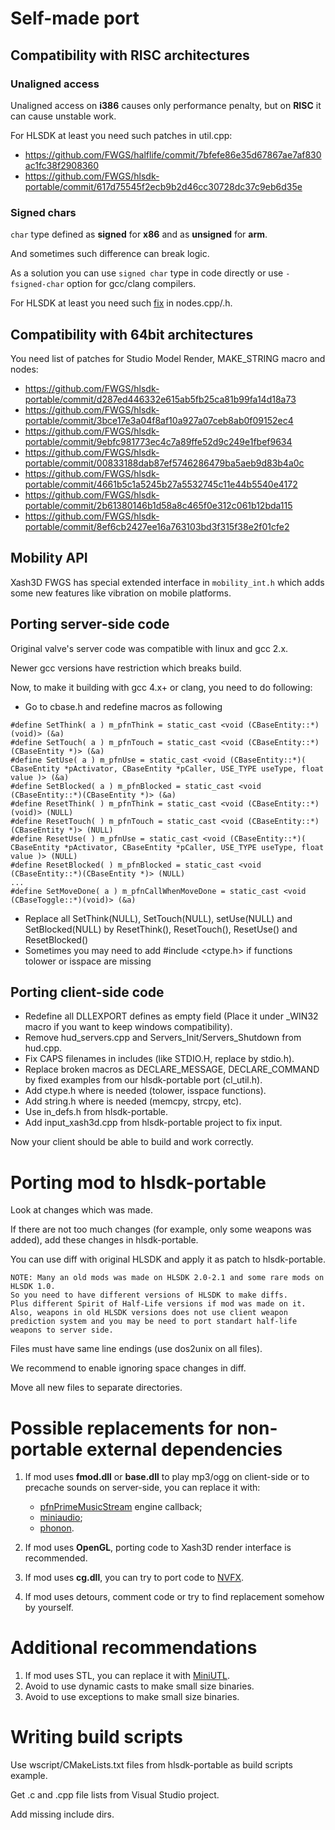 # Self-made port
## Compatibility with RISC architectures
### Unaligned access
Unaligned access on **i386** causes only performance penalty, but on **RISC** it can cause unstable work.

For HLSDK at least you need such patches in util.cpp:
 - https://github.com/FWGS/halflife/commit/7bfefe86e35d67867ae7af830ac1fc38f2908360
 - https://github.com/FWGS/hlsdk-portable/commit/617d75545f2ecb9b2d46cc30728dc37c9eb6d35e

### Signed chars
`char` type defined as **signed** for **x86** and as **unsigned** for **arm**.

And sometimes such difference can break logic.

As a solution you can use `signed char` type in code directly or use `-fsigned-char` option for gcc/clang compilers.

For HLSDK at least you need such [fix](https://github.com/FWGS/hlsdk-portable/commit/1ca34fcb4381682bd517612b530db22a1354a795) in nodes.cpp/.h.

## Compatibility with 64bit architectures
You need list of patches for Studio Model Render, MAKE_STRING macro and nodes:
 - https://github.com/FWGS/hlsdk-portable/commit/d287ed446332e615ab5fb25ca81b99fa14d18a73
 - https://github.com/FWGS/hlsdk-portable/commit/3bce17e3a04f8af10a927a07ceb8ab0f09152ec4
 - https://github.com/FWGS/hlsdk-portable/commit/9ebfc981773ec4c7a89ffe52d9c249e1fbef9634
 - https://github.com/FWGS/hlsdk-portable/commit/00833188dab87ef5746286479ba5aeb9d83b4a0c
 - https://github.com/FWGS/hlsdk-portable/commit/4661b5c1a5245b27a5532745c11e44b5540e4172
 - https://github.com/FWGS/hlsdk-portable/commit/2b61380146b1d58a8c465f0e312c061b12bda115
 - https://github.com/FWGS/hlsdk-portable/commit/8ef6cb2427ee16a763103bd3f315f38e2f01cfe2

## Mobility API
Xash3D FWGS has special extended interface in `mobility_int.h` which adds some new features like vibration on mobile platforms.

## Porting server-side code
Original valve's server code was compatible with linux and gcc 2.x.

Newer gcc versions have restriction which breaks build.

Now, to make it building with gcc 4.x+ or clang, you need to do following:
* Go to cbase.h and redefine macros as following
```
#define SetThink( a ) m_pfnThink = static_cast <void (CBaseEntity::*)(void)> (&a)
#define SetTouch( a ) m_pfnTouch = static_cast <void (CBaseEntity::*)(CBaseEntity *)> (&a)
#define SetUse( a ) m_pfnUse = static_cast <void (CBaseEntity::*)( CBaseEntity *pActivator, CBaseEntity *pCaller, USE_TYPE useType, float value )> (&a)
#define SetBlocked( a ) m_pfnBlocked = static_cast <void (CBaseEntity::*)(CBaseEntity *)> (&a)
#define ResetThink( ) m_pfnThink = static_cast <void (CBaseEntity::*)(void)> (NULL)
#define ResetTouch( ) m_pfnTouch = static_cast <void (CBaseEntity::*)(CBaseEntity *)> (NULL)
#define ResetUse( ) m_pfnUse = static_cast <void (CBaseEntity::*)( CBaseEntity *pActivator, CBaseEntity *pCaller, USE_TYPE useType, float value )> (NULL)
#define ResetBlocked( ) m_pfnBlocked = static_cast <void (CBaseEntity::*)(CBaseEntity *)> (NULL)
...
#define SetMoveDone( a ) m_pfnCallWhenMoveDone = static_cast <void (CBaseToggle::*)(void)> (&a)
```
* Replace all SetThink(NULL), SetTouch(NULL), setUse(NULL) and SetBlocked(NULL) by ResetThink(), ResetTouch(), ResetUse() and ResetBlocked()
* Sometimes you may need to add #include <ctype.h> if functions tolower or isspace are missing

## Porting client-side code

* Redefine all DLLEXPORT defines as empty field (Place it under _WIN32 macro if you want to keep windows compatibility).
* Remove hud_servers.cpp and Servers_Init/Servers_Shutdown from hud.cpp.
* Fix CAPS filenames in includes (like STDIO.H, replace by stdio.h).
* Replace broken macros as DECLARE_MESSAGE, DECLARE_COMMAND by fixed examples from our hlsdk-portable port (cl_util.h).
* Add ctype.h where is needed (tolower, isspace functions).
* Add string.h where is needed (memcpy, strcpy, etc).
* Use in_defs.h from hlsdk-portable.
* Add input_xash3d.cpp from hlsdk-portable project to fix input.

Now your client should be able to build and work correctly.

# Porting mod to hlsdk-portable
Look at changes which was made.

If there are not too much changes (for example, only some weapons was added), add these changes in hlsdk-portable.

You can use diff with original HLSDK and apply it as patch to hlsdk-portable.

```
NOTE: Many an old mods was made on HLSDK 2.0-2.1 and some rare mods on HLSDK 1.0.
So you need to have different versions of HLSDK to make diffs.
Plus different Spirit of Half-Life versions if mod was made on it.
Also, weapons in old HLSDK versions does not use client weapon prediction system and you may be need to port standart half-life weapons to server side.
```
Files must have same line endings (use dos2unix on all files).

We recommend to enable ignoring space changes in diff.

Move all new files to separate directories.

# Possible replacements for non-portable external dependencies
1. If mod uses **fmod.dll** or **base.dll** to play mp3/ogg on client-side or to precache sounds on server-side, you can replace it with:
	- [pfnPrimeMusicStream](https://github.com/FWGS/hlsdk-portable/blob/master/engine/cdll_int.h#L293=) engine callback;
	- [miniaudio](https://github.com/mackron/miniaudio);
	- [phonon](https://community.kde.org/Phonon).

2. If mod uses **OpenGL**, porting code to Xash3D render interface is recommended.

3. If mod uses **cg.dll**, you can try to port code to [NVFX](https://github.com/tlorach/nvFX).

4. If mod uses detours, comment code or try to find replacement somehow by yourself.

# Additional recommendations
1. If mod uses STL, you can replace it with [MiniUTL](https://github.com/FWGS/MiniUTL).
2. Avoid to use dynamic casts to make small size binaries.
3. Avoid to use exceptions to make small size binaries.
 
# Writing build scripts

Use wscript/CMakeLists.txt files from hlsdk-portable as build scripts example.

Get .c and .cpp file lists from Visual Studio project.

Add missing include dirs.

